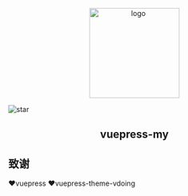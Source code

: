 <p align="center"><a href="https://www.mayang2124616.cn" target="_blank" rel="noopener noreferrer"><img width="180" src="https://vkceyugu.cdn.bspapp.com/VKCEYUGU-0102aaac-fe31-4677-8c8c-c910d78b20ad/26e05cc3-1c3b-4169-869e-7a375e3afa80.png" alt="logo"></a></p>

<p align="center">

![star](https://img.shields.io/github/stars/mayang542799675/github-picture)

</p>

<h2 align="center">vuepress-my</h2>





## 致谢
:heart:vuepress
:heart:vuepress-theme-vdoing

